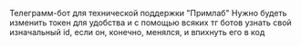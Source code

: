 Телеграмм-бот для технической поддержки "Примлаб"
Нужно будеть изменить токен для удобства и с помощью всяких тг ботов узнать свой изначальный id, если он, конечно, менялся, и впихнуть его в код
